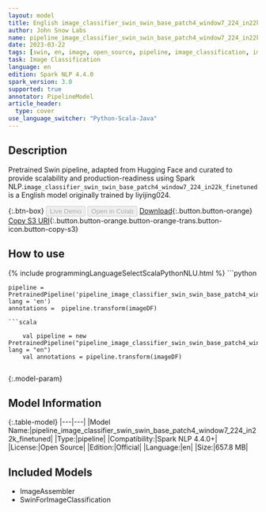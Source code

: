 ```yaml
---
layout: model
title: English image_classifier_swin_swin_base_patch4_window7_224_in22k_finetuned TFSwinForImageClassification from liyijing024
author: John Snow Labs
name: pipeline_image_classifier_swin_swin_base_patch4_window7_224_in22k_finetuned
date: 2023-03-22
tags: [swin, en, image, open_source, pipeline, image_classification, imagenet]
task: Image Classification
language: en
edition: Spark NLP 4.4.0
spark_version: 3.0
supported: true
annotator: PipelineModel
article_header:
  type: cover
use_language_switcher: "Python-Scala-Java"
---
```


## Description

Pretrained  Swin  pipeline, adapted from Hugging Face and curated to provide scalability and production-readiness using Spark NLP.`image_classifier_swin_swin_base_patch4_window7_224_in22k_finetuned` is a English model originally trained by liyijing024.

{:.btn-box}
<button class="button button-orange" disabled>Live Demo</button>
<button class="button button-orange" disabled>Open in Colab</button>
[Download](https://s3.amazonaws.com/auxdata.johnsnowlabs.com/public/models/pipeline_image_classifier_swin_swin_base_patch4_window7_224_in22k_finetuned_en_4.4.0_3.0_1679523155085.zip){:.button.button-orange}
[Copy S3 URI](s3://auxdata.johnsnowlabs.com/public/models/pipeline_image_classifier_swin_swin_base_patch4_window7_224_in22k_finetuned_en_4.4.0_3.0_1679523155085.zip){:.button.button-orange.button-orange-trans.button-icon.button-copy-s3}

## How to use



<div class="tabs-box" markdown="1">
{% include programmingLanguageSelectScalaPythonNLU.html %}
```python

    pipeline = PretrainedPipeline('pipeline_image_classifier_swin_swin_base_patch4_window7_224_in22k_finetuned', lang = 'en')
    annotations =  pipeline.transform(imageDF)
    
```
```scala

    val pipeline = new PretrainedPipeline("pipeline_image_classifier_swin_swin_base_patch4_window7_224_in22k_finetuned", lang = "en")
    val annotations = pipeline.transform(imageDF)
    
```
</div>

{:.model-param}
## Model Information

{:.table-model}
|---|---|
|Model Name:|pipeline_image_classifier_swin_swin_base_patch4_window7_224_in22k_finetuned|
|Type:|pipeline|
|Compatibility:|Spark NLP 4.4.0+|
|License:|Open Source|
|Edition:|Official|
|Language:|en|
|Size:|657.8 MB|

## Included Models

- ImageAssembler
- SwinForImageClassification